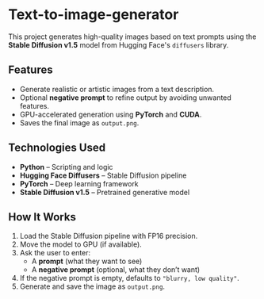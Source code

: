 # Text-to-image-generator

This project generates high-quality images based on text prompts using the **Stable Diffusion v1.5** model from Hugging Face's `diffusers` library.

## Features

- Generate realistic or artistic images from a text description.
- Optional **negative prompt** to refine output by avoiding unwanted features.
- GPU-accelerated generation using **PyTorch** and **CUDA**.
- Saves the final image as `output.png`.

## Technologies Used

- **Python** – Scripting and logic
- **Hugging Face Diffusers** – Stable Diffusion pipeline
- **PyTorch** – Deep learning framework
- **Stable Diffusion v1.5** – Pretrained generative model

## How It Works

1. Load the Stable Diffusion pipeline with FP16 precision.
2. Move the model to GPU (if available).
3. Ask the user to enter:
   - A **prompt** (what they want to see)
   - A **negative prompt** (optional, what they don’t want)
4. If the negative prompt is empty, defaults to `"blurry, low quality"`.
5. Generate and save the image as `output.png`.
